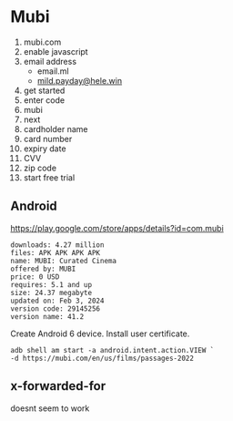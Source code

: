 # Mubi

1. mubi.com
2. enable javascript
3. email address
   - email.ml
   - mild.payday@hele.win
4. get started
5. enter code
6. mubi
7. next
8. cardholder name
9. card number
10. expiry date
11. CVV
12. zip code
13. start free trial

## Android

https://play.google.com/store/apps/details?id=com.mubi

~~~
downloads: 4.27 million
files: APK APK APK APK
name: MUBI: Curated Cinema
offered by: MUBI
price: 0 USD
requires: 5.1 and up
size: 24.37 megabyte
updated on: Feb 3, 2024
version code: 29145256
version name: 41.2
~~~

Create Android 6 device. Install user certificate.

~~~
adb shell am start -a android.intent.action.VIEW `
-d https://mubi.com/en/us/films/passages-2022
~~~

## x-forwarded-for

doesnt seem to work
